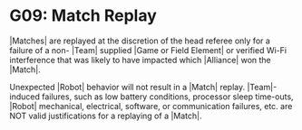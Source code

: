 # G09: Match Replay

|Matches| are replayed at the discretion of the head referee only for a failure
of a non- |Team| supplied |Game or Field Element| or verified Wi-Fi interference
that was likely to have impacted which |Alliance| won the |Match|.

Unexpected |Robot| behavior will not result in a |Match| replay. |Team|-induced
failures, such as low battery conditions, processor sleep time-outs, |Robot|
mechanical, electrical, software, or communication failures, etc. are NOT valid
justifications for a replaying of a |Match|.
